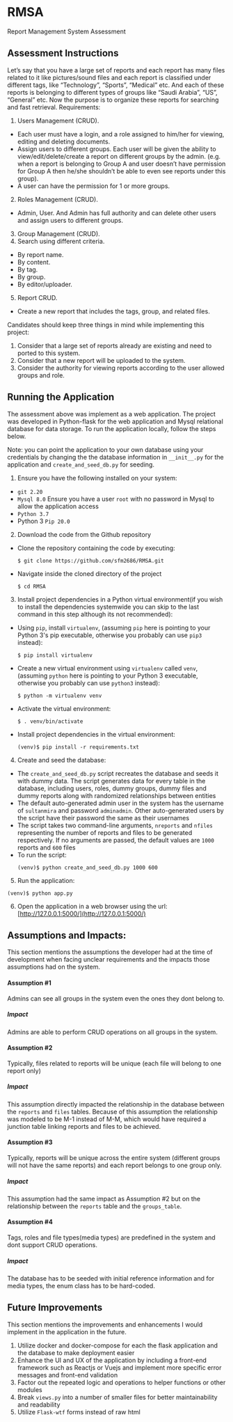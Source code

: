 # RMSA
Report Management System Assessment

## Assessment Instructions
Let’s say that you have a large set of reports and each report has many files related to it like pictures/sound files and each report is classified under different tags, like “Technology”, “Sports”, “Medical” etc. And each of these reports is belonging to different types of groups like “Saudi Arabia”, “US”, “General” etc.
Now the purpose is to organize these reports for searching and fast retrieval.
Requirements:
1. Users Management (CRUD).
  - Each user must have a login, and a role assigned to him/her for viewing, editing and
deleting documents.
  - Assign users to different groups. Each user will be given the ability to
view/edit/delete/create a report on different groups by the admin. (e.g. when a report is belonging to Group A and user doesn’t have permission for Group A then he/she shouldn’t be able to even see reports under this group).
  - A user can have the permission for 1 or more groups.
2. Roles Management (CRUD).
  - Admin, User. And Admin has full authority and can delete other users and assign users to different groups.
3. Group Management (CRUD).
4. Search using different criteria.
  - By report name.
  - By content.
  - By tag.
  - By group.
  - By editor/uploader.
5. Report CRUD.
  - Create a new report that includes the tags, group, and related files.

Candidates should keep three things in mind while implementing this project:
1. Consider that a large set of reports already are existing and need to ported to this system.
2. Consider that a new report will be uploaded to the system.
3. Consider the authority for viewing reports according to the user allowed groups and role.


## Running the Application
The assessment above was implement as a web application. The project was developed
in Python-flask for the web application and Mysql relational database for data
storage. To run the application locally, follow the steps below.

Note: you can point the application to your own database using your credentials by changing the
the database information in `__init__.py` for the application and `create_and_seed_db.py` for seeding.

1. Ensure you have the following installed on your system:
  - `git 2.20`
  - `Mysql 8.0` Ensure you have a user `root` with no password in Mysql to allow the application access
  - `Python 3.7`
  - Python 3 `Pip 20.0`
2. Download the code from the Github repository
  - Clone the repository containing the code by executing:
    ```
    $ git clone https://github.com/sfm2686/RMSA.git
    ```
  - Navigate inside the cloned directory of the project
    ```
    $ cd RMSA
    ```
3. Install project dependencies in a Python virtual environment(if you wish  to install the dependencies systemwide you can skip to the last command in this step although its not recommended):
  - Using `pip`, install `virtualenv`, (assuming `pip` here is pointing
    to your Python 3's pip executable, otherwise you probably can use `pip3` instead):
    ```
    $ pip install virtualenv
    ```
  - Create a new virtual environment using `virtualenv` called `venv`,
    (assuming `python` here is pointing to your Python 3 executable,
      otherwise you probably can use `python3` instead):
    ```
    $ python -m virtualenv venv
    ```
  - Activate the virtual environment:
    ```
    $ . venv/bin/activate
    ```
  - Install project dependencies in the virtual environment:
    ```
    (venv)$ pip install -r requirements.txt
    ```
4. Create and seed the database:
  - The `create_and_seed_db.py` script recreates the database and seeds it with dummy
    data. The script generates data for every table in the database, including users, roles,
    dummy groups, dummy files and dummy reports along with randomized relationships between entities
  - The default auto-generated admin user in the system has the username of `sultanmira` and password `adminadmin`.
    Other auto-generated users by the script have their password the same as their usernames
  - The script takes two command-line arguments, `nreports` and `nfiles` representing
    the number of reports and files to be generated respectively. If no arguments are passed,
    the default values are `1000` reports and `600` files
  - To run the script:
    ```
    (venv)$ python create_and_seed_db.py 1000 600
    ```
5. Run the application:
  ```
  (venv)$ python app.py
  ```
6. Open the application in a web browser using the url: [http://127.0.0.1:5000/](http://127.0.0.1:5000/)

## Assumptions and Impacts:
This section mentions the assumptions the developer had at the time of development when facing
unclear requirements and the impacts those assumptions had on the system.

#### Assumption #1
Admins can see all groups in the system even the ones they dont belong to.
##### Impact
Admins are able to perform CRUD operations on all groups in the system.

#### Assumption #2
Typically, files related to reports will be unique (each file will belong to one report only)
##### Impact
This assumption directly impacted the relationship in the database between the `reports` and `files` tables.
Because of this assumption the relationship was modeled to be M-1 instead of M-M, which would have required
a junction table linking reports and files to be achieved.

#### Assumption #3
Typically, reports will be unique across the entire system (different groups will not have the same reports)
and each report belongs to one group only.
##### Impact
This assumption had the same impact as Assumption #2 but on the relationship between the `reports` table and the `groups_table`.

#### Assumption #4
Tags, roles and file types(media types) are predefined in the system and dont support CRUD operations.
##### Impact
The database has to be seeded with initial reference information and for media types, the enum class
has to be hard-coded.

## Future Improvements
This section mentions the improvements and enhancements I would implement in the application in the future.
1. Utilize docker and docker-compose for each the flask application and the database to make deployment easier
2. Enhance the UI and UX of the application by including a front-end framework such as Reactjs or Vuejs and implement more specific error messages and front-end validation
3. Factor out the repeated logic and operations to helper functions or other modules
4. Break `views.py` into a number of smaller files for better maintainability and readability
5. Utilize `Flask-wtf` forms instead of raw html
